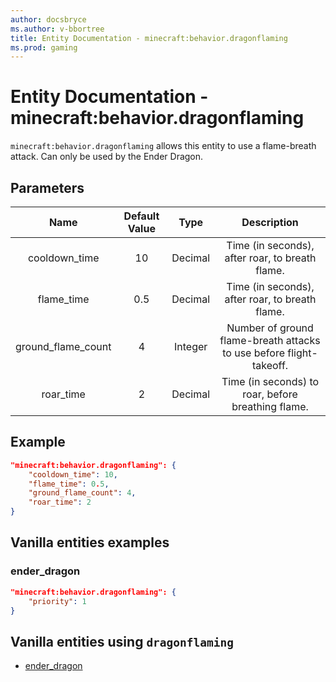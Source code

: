 ```yaml
---
author: docsbryce
ms.author: v-bbortree
title: Entity Documentation - minecraft:behavior.dragonflaming
ms.prod: gaming
---
```


# Entity Documentation - minecraft:behavior.dragonflaming

`minecraft:behavior.dragonflaming` allows this entity to use a flame-breath attack. Can only be used by the Ender Dragon.

## Parameters
| Name| Default Value| Type| Description |
|:-----------:|:-----------:|:-----------:|:-----------:|
| cooldown_time| 10| Decimal| Time (in seconds), after roar, to breath flame. |
| flame_time| 0.5| Decimal| Time (in seconds), after roar, to breath flame. |
| ground_flame_count| 4| Integer| Number of ground flame-breath attacks to use before flight-takeoff. |
| roar_time| 2| Decimal| Time (in seconds) to roar, before breathing flame. |


## Example

```json
"minecraft:behavior.dragonflaming": {
    "cooldown_time": 10,
    "flame_time": 0.5,
    "ground_flame_count": 4,
    "roar_time": 2
}
```

## Vanilla entities examples

### ender_dragon

```json
"minecraft:behavior.dragonflaming": {
    "priority": 1
}
```

## Vanilla entities using `dragonflaming`

- [ender_dragon](../../../../Source/VanillaBehaviorPack_Snippets/entities/ender_dragon.md)

